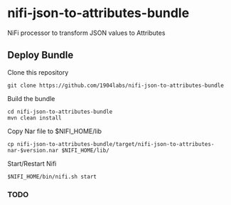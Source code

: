 # nifi-json-to-attributes-bundle

NiFi processor to transform JSON values to Attributes

## Deploy Bundle

Clone this repository

```shell
git clone https://github.com/1904labs/nifi-json-to-attributes-bundle
```

Build the bundle

```shell
cd nifi-json-to-attributes-bundle
mvn clean install
```

Copy Nar file to $NIFI_HOME/lib

```shell
cp nifi-json-to-attributes-bundle/target/nifi-json-to-attributes-nar-$version.nar $NIFI_HOME/lib/
```

Start/Restart Nifi

```shell
$NIFI_HOME/bin/nifi.sh start
```


### TODO
